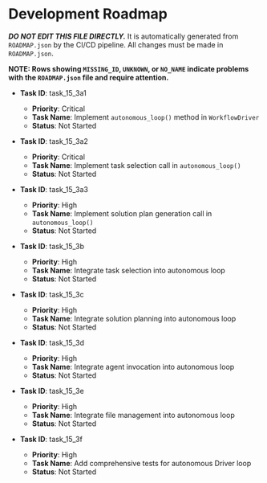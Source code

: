 # Development Roadmap

***DO NOT EDIT THIS FILE DIRECTLY.*** It is automatically generated from `ROADMAP.json` by the CI/CD pipeline. All changes must be made in `ROADMAP.json`.

**NOTE: Rows showing `MISSING_ID`, `UNKNOWN`, or `NO_NAME` indicate problems with the `ROADMAP.json` file and require attention.**

*   **Task ID**: task_15_3a1
    *   **Priority**: Critical
    *   **Task Name**: Implement `autonomous_loop()` method in `WorkflowDriver`
    *   **Status**: Not Started

*   **Task ID**: task_15_3a2
    *   **Priority**: Critical
    *   **Task Name**: Implement task selection call in `autonomous_loop()`
    *   **Status**: Not Started

*   **Task ID**: task_15_3a3
    *   **Priority**: High
    *   **Task Name**: Implement solution plan generation call in `autonomous_loop()`
    *   **Status**: Not Started

*   **Task ID**: task_15_3b
    *   **Priority**: High
    *   **Task Name**: Integrate task selection into autonomous loop
    *   **Status**: Not Started

*   **Task ID**: task_15_3c
    *   **Priority**: High
    *   **Task Name**: Integrate solution planning into autonomous loop
    *   **Status**: Not Started

*   **Task ID**: task_15_3d
    *   **Priority**: High
    *   **Task Name**: Integrate agent invocation into autonomous loop
    *   **Status**: Not Started

*   **Task ID**: task_15_3e
    *   **Priority**: High
    *   **Task Name**: Integrate file management into autonomous loop
    *   **Status**: Not Started

*   **Task ID**: task_15_3f
    *   **Priority**: High
    *   **Task Name**: Add comprehensive tests for autonomous Driver loop
    *   **Status**: Not Started

